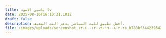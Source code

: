 ```yaml
---
title: ياسين الاسود tv
date: 2025-08-16T16:10:31.101Z
draft: false
description: أفضل تطبيق للبث المباشر يدعم النت الضعيف.
file: /images/uploads/screenshot_٢٠٢٥-٠٨-١٦-١٩-١٢-٤٠-١٣_b783bf344239542886fee7b48fa4b892.jpg
---
```

